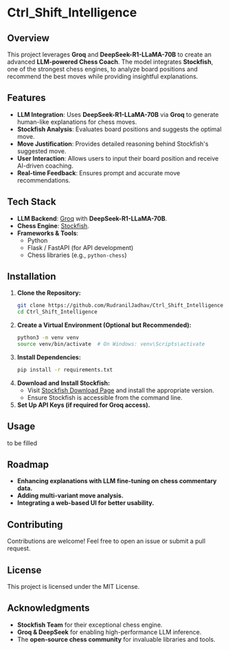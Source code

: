 # Ctrl_Shift_Intelligence

## Overview
This project leverages **Groq** and **DeepSeek-R1-LLaMA-70B** to create an advanced **LLM-powered Chess Coach**. The model integrates **Stockfish**, one of the strongest chess engines, to analyze board positions and recommend the best moves while providing insightful explanations.

## Features
- **LLM Integration**: Uses **DeepSeek-R1-LLaMA-70B** via **Groq** to generate human-like explanations for chess moves.
- **Stockfish Analysis**: Evaluates board positions and suggests the optimal move.
- **Move Justification**: Provides detailed reasoning behind Stockfish's suggested move.
- **User Interaction**: Allows users to input their board position and receive AI-driven coaching.
- **Real-time Feedback**: Ensures prompt and accurate move recommendations.

## Tech Stack
- **LLM Backend**: [Groq](https://groq.com/) with **DeepSeek-R1-LLaMA-70B**.
- **Chess Engine**: [Stockfish](https://stockfishchess.org/).
- **Frameworks & Tools**:
  - Python
  - Flask / FastAPI (for API development)
  - Chess libraries (e.g., `python-chess`)

## Installation
1. **Clone the Repository:**
   ```sh
   git clone https://github.com/RudranilJadhav/Ctrl_Shift_Intelligence.git
   cd Ctrl_Shift_Intelligence
   ```
2. **Create a Virtual Environment (Optional but Recommended):**
   ```sh
   python3 -m venv venv
   source venv/bin/activate  # On Windows: venv\Scripts\activate
   ```
3. **Install Dependencies:**
   ```sh
   pip install -r requirements.txt
   ```
4. **Download and Install Stockfish:**
   - Visit [Stockfish Download Page](https://stockfishchess.org/download/) and install the appropriate version.
   - Ensure Stockfish is accessible from the command line.
5. **Set Up API Keys (if required for Groq access).**

## Usage
to be filled

## Roadmap
- **Enhancing explanations with LLM fine-tuning on chess commentary data.**
- **Adding multi-variant move analysis.**
- **Integrating a web-based UI for better usability.**

## Contributing
Contributions are welcome! Feel free to open an issue or submit a pull request.

## License
This project is licensed under the MIT License.

## Acknowledgments
- **Stockfish Team** for their exceptional chess engine.
- **Groq & DeepSeek** for enabling high-performance LLM inference.
- The **open-source chess community** for invaluable libraries and tools.
